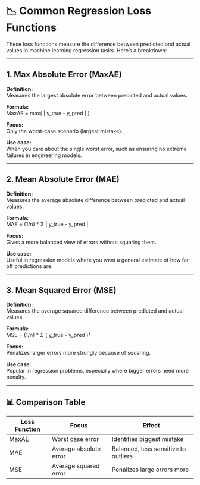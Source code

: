 # 📉 Common Regression Loss Functions

These loss functions measure the difference between predicted and actual values in machine learning regression tasks. Here’s a breakdown:

---

## 1. Max Absolute Error (MaxAE)

**Definition:**  
Measures the largest absolute error between predicted and actual values.

**Formula:**  
MaxAE = max( | y_true - y_pred | )

**Focus:**  
Only the worst-case scenario (largest mistake).

**Use case:**  
When you care about the single worst error, such as ensuring no extreme failures in engineering models.

---

## 2. Mean Absolute Error (MAE)

**Definition:**  
Measures the average absolute difference between predicted and actual values.

**Formula:**  
MAE = (1/n) * Σ | y_true - y_pred |

**Focus:**  
Gives a more balanced view of errors without squaring them.

**Use case:**  
Useful in regression models where you want a general estimate of how far off predictions are.

---

## 3. Mean Squared Error (MSE)

**Definition:**  
Measures the average squared difference between predicted and actual values.

**Formula:**  
MSE = (1/n) * Σ ( y_true - y_pred )²

**Focus:**  
Penalizes larger errors more strongly because of squaring.

**Use case:**  
Popular in regression problems, especially where bigger errors need more penalty.

---

## 📊 Comparison Table

| Loss Function | Focus                  | Effect                          |
|---------------|-----------------------|---------------------------------|
| MaxAE         | Worst case error       | Identifies biggest mistake      |
| MAE           | Average absolute error | Balanced, less sensitive to outliers |
| MSE           | Average squared error  | Penalizes large errors more     |
